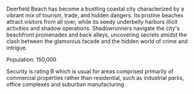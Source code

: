 Deerfield Beach has become a bustling coastal city characterized by a vibrant mix of tourism, trade, and hidden dangers. Its pristine beaches attract visitors from all over, while its seedy underbelly harbors illicit activities and shadow operations. Shadowrunners navigate the city's beachfront promenades and back alleys, uncovering secrets amidst the clash between the glamorous facade and the hidden world of crime and intrigue.

Population: 150,000

Security is rating B which is usual for areas comprised primarily of commercial properties rather than residential, such as industrial parks, office complexes and suburban manufacturing